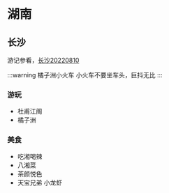 # 湖南

## 长沙

游记参看，[长沙20220810](../../travelogue/20220810)

:::warning 橘子洲小火车
小火车不要坐车头，巨抖无比
:::

### 游玩

- 杜甫江阁
- 橘子洲

### 美食

- 吃湘喝辣
- 八湘菜
- 茶颜悦色
- 天宝兄弟 小龙虾
